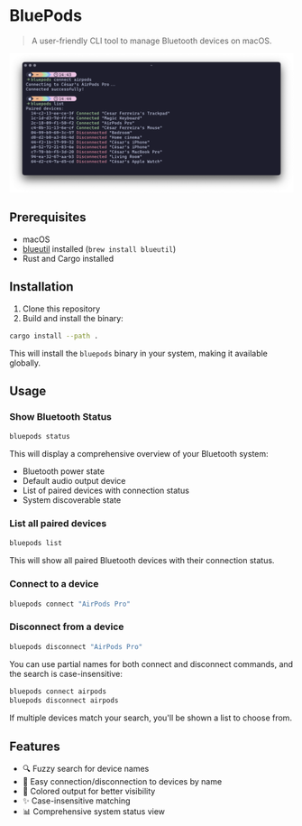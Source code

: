 # BluePods

> A user-friendly CLI tool to manage Bluetooth devices on macOS.

![BluePods](media/ss2.png)


## Prerequisites

- macOS
- [blueutil](https://github.com/toy/blueutil) installed (`brew install blueutil`)
- Rust and Cargo installed

## Installation

1. Clone this repository
2. Build and install the binary:
```bash
cargo install --path .
```

This will install the `bluepods` binary in your system, making it available globally.

## Usage

### Show Bluetooth Status
```bash
bluepods status
```

This will display a comprehensive overview of your Bluetooth system:
- Bluetooth power state
- Default audio output device
- List of paired devices with connection status
- System discoverable state

### List all paired devices
```bash
bluepods list
```

This will show all paired Bluetooth devices with their connection status.

### Connect to a device
```bash
bluepods connect "AirPods Pro"
```

### Disconnect from a device
```bash
bluepods disconnect "AirPods Pro"
```

You can use partial names for both connect and disconnect commands, and the search is case-insensitive:
```bash
bluepods connect airpods
bluepods disconnect airpods
```

If multiple devices match your search, you'll be shown a list to choose from.

## Features

- 🔍 Fuzzy search for device names
- 📱 Easy connection/disconnection to devices by name
- 🎨 Colored output for better visibility
- ✨ Case-insensitive matching
- 📊 Comprehensive system status view 